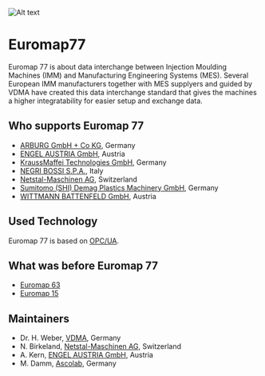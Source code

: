 ![Alt text](http://www.vdma.org/image/journal/article?img_id=2281772&t=1379934742609 "Euromap - European Plastics and Rubber Machinery")

# Euromap77
Euromap 77 is about data interchange between Injection Moulding Machines (IMM) and Manufacturing Engineering Systems (MES). 
Several European IMM manufacturers together with MES supplyers and guided by VDMA have created this data interchange standard that gives the machines a higher integratability for easier setup
and exchange data.  

## Who supports Euromap 77
* [ARBURG GmbH + Co KG](https://www.arburg.com), Germany
* [ENGEL AUSTRIA GmbH](https://www.engelglobal.com), Austria 
* [KraussMaffei Technologies GmbH](http://www.kraussmaffei.de/), Germany 
* [NEGRI BOSSI S.P.A.](http://www.negribossi.com/), Italy 
* [Netstal-Maschinen AG](http://www.netstal.com), Switzerland 
* [Sumitomo (SHI) Demag Plastics Machinery GmbH](http://www.sumitomo-shi-demag.eu), Germany
* [WITTMANN BATTENFELD GmbH](http://www.wittmann-group.com/), Austria


## Used Technology
Euromap 77 is based on [OPC/UA](https://opcfoundation.org/).

## What was before Euromap 77
* [Euromap 63](http://www.euromap.org/euromap-63)
* [Euromap 15](http://www.euromap.org/euromap-15)

## Maintainers
* Dr. H. Weber, [VDMA](http://www.vdma.org), Germany
* N. Birkeland, [Netstal-Maschinen AG](http://www.netstal.com), Switzerland
* A. Kern, [ENGEL AUSTRIA GmbH](https://www.engelglobal.com), Austria
* M. Damm, [Ascolab](http://ascolab.com), Germany
